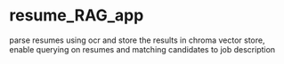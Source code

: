 # resume_RAG_app
parse resumes using ocr and store the results in chroma vector store, enable querying on resumes  and matching candidates to job description
